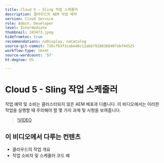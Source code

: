 ```yaml
---
title: Cloud 5 - Sling 작업 스케줄러
description: 클라우드의 AEM 작업 예약
version: Cloud Service
role: Admin, Developer
level: Intermediate
thumbnail: 343473.jpeg
hidefromtoc: true
recommendations: noDisplay, noCatalog
source-git-commit: 726cf83f3cabe46c12abb79288368407ebf4d525
workflow-type: tm+mt
source-wordcount: '57'
ht-degree: 0%

---
```


# Cloud 5 - Sling 작업 스케줄러

작업 예약 및 소비는 클러스터되지 않은 AEM 배포과 다릅니다. 이 비디오에서는 이러한 작업을 실행할 때 주의해야 할 몇 가지 과제 및 사항을 보여줍니다.

>[!VIDEO](https://video.tv.adobe.com/v/343473)

## 이 비디오에서 다루는 컨텐츠

+ 클라우드의 작업 개요
+ 작업 소비자 및 스케줄러 코드 예